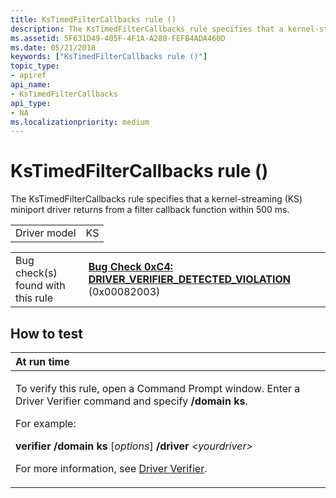 ```yaml
---
title: KsTimedFilterCallbacks rule ()
description: The KsTimedFilterCallbacks rule specifies that a kernel-streaming (KS) miniport driver returns from a filter callback function within 500 ms.
ms.assetid: 5F631D49-405F-4F1A-A280-FEFB4ADA460D
ms.date: 05/21/2018
keywords: ["KsTimedFilterCallbacks rule ()"]
topic_type:
- apiref
api_name:
- KsTimedFilterCallbacks
api_type:
- NA
ms.localizationpriority: medium
---
```


# KsTimedFilterCallbacks rule ()


The KsTimedFilterCallbacks rule specifies that a kernel-streaming (KS) miniport driver returns from a filter callback function within 500 ms.

|              |     |
|--------------|-----|
| Driver model | KS  |

|                                   |                                                                                                                                       |
|-----------------------------------|---------------------------------------------------------------------------------------------------------------------------------------|
| Bug check(s) found with this rule | [**Bug Check 0xC4: DRIVER\_VERIFIER\_DETECTED\_VIOLATION**](https://docs.microsoft.com/windows-hardware/drivers/debugger/bug-check-0xc4--driver-verifier-detected-violation) (0x00082003) |

How to test
-----------

<table>
<colgroup>
<col width="100%" />
</colgroup>
<thead>
<tr class="header">
<th align="left">At run time</th>
</tr>
</thead>
<tbody>
<tr class="odd">
<td align="left"><p>To verify this rule, open a Command Prompt window. Enter a Driver Verifier command and specify <strong>/domain ks</strong>.</p>
<p>For example:</p>
<p><strong>verifier /domain ks</strong> [<em>options</em>] <strong>/driver</strong> <em>&lt;yourdriver&gt;</em></p>
<p>For more information, see <a href="https://msdn.microsoft.com/library/windows/hardware/ff545448" data-raw-source="[Driver Verifier](https://docs.microsoft.com/windows-hardware/drivers/devtest/driver-verifier)">Driver Verifier</a>.</p></td>
</tr>
</tbody>
</table>

 

 

 





